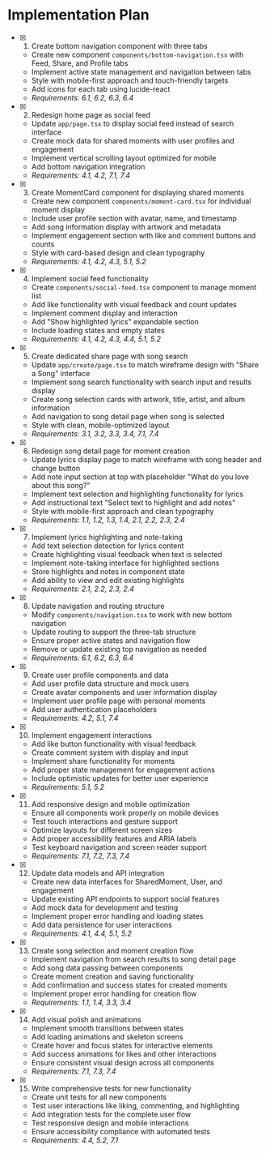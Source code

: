 # Implementation Plan

- [x] 1. Create bottom navigation component with three tabs
  - Create new component `components/bottom-navigation.tsx` with Feed, Share, and Profile tabs
  - Implement active state management and navigation between tabs
  - Style with mobile-first approach and touch-friendly targets
  - Add icons for each tab using lucide-react
  - _Requirements: 6.1, 6.2, 6.3, 6.4_

- [x] 2. Redesign home page as social feed
  - Update `app/page.tsx` to display social feed instead of search interface
  - Create mock data for shared moments with user profiles and engagement
  - Implement vertical scrolling layout optimized for mobile
  - Add bottom navigation integration
  - _Requirements: 4.1, 4.2, 7.1, 7.4_

- [x] 3. Create MomentCard component for displaying shared moments
  - Create new component `components/moment-card.tsx` for individual moment display
  - Include user profile section with avatar, name, and timestamp
  - Add song information display with artwork and metadata
  - Implement engagement section with like and comment buttons and counts
  - Style with card-based design and clean typography
  - _Requirements: 4.1, 4.2, 4.3, 5.1, 5.2_

- [x] 4. Implement social feed functionality
  - Create `components/social-feed.tsx` component to manage moment list
  - Add like functionality with visual feedback and count updates
  - Implement comment display and interaction
  - Add "Show highlighted lyrics" expandable section
  - Include loading states and empty states
  - _Requirements: 4.1, 4.2, 4.3, 4.4, 5.1, 5.2_

- [x] 5. Create dedicated share page with song search
  - Update `app/create/page.tsx` to match wireframe design with "Share a Song" interface
  - Implement song search functionality with search input and results display
  - Create song selection cards with artwork, title, artist, and album information
  - Add navigation to song detail page when song is selected
  - Style with clean, mobile-optimized layout
  - _Requirements: 3.1, 3.2, 3.3, 3.4, 7.1, 7.4_

- [x] 6. Redesign song detail page for moment creation
  - Update lyrics display page to match wireframe with song header and change button
  - Add note input section at top with placeholder "What do you love about this song?"
  - Implement text selection and highlighting functionality for lyrics
  - Add instructional text "Select text to highlight and add notes"
  - Style with mobile-first approach and clean typography
  - _Requirements: 1.1, 1.2, 1.3, 1.4, 2.1, 2.2, 2.3, 2.4_

- [x] 7. Implement lyrics highlighting and note-taking
  - Add text selection detection for lyrics content
  - Create highlighting visual feedback when text is selected
  - Implement note-taking interface for highlighted sections
  - Store highlights and notes in component state
  - Add ability to view and edit existing highlights
  - _Requirements: 2.1, 2.2, 2.3, 2.4_

- [x] 8. Update navigation and routing structure
  - Modify `components/navigation.tsx` to work with new bottom navigation
  - Update routing to support the three-tab structure
  - Ensure proper active states and navigation flow
  - Remove or update existing top navigation as needed
  - _Requirements: 6.1, 6.2, 6.3, 6.4_

- [x] 9. Create user profile components and data
  - Add user profile data structure and mock users
  - Create avatar components and user information display
  - Implement user profile page with personal moments
  - Add user authentication placeholders
  - _Requirements: 4.2, 5.1, 7.4_

- [x] 10. Implement engagement interactions
  - Add like button functionality with visual feedback
  - Create comment system with display and input
  - Implement share functionality for moments
  - Add proper state management for engagement actions
  - Include optimistic updates for better user experience
  - _Requirements: 5.1, 5.2_

- [x] 11. Add responsive design and mobile optimization
  - Ensure all components work properly on mobile devices
  - Test touch interactions and gesture support
  - Optimize layouts for different screen sizes
  - Add proper accessibility features and ARIA labels
  - Test keyboard navigation and screen reader support
  - _Requirements: 7.1, 7.2, 7.3, 7.4_

- [x] 12. Update data models and API integration
  - Create new data interfaces for SharedMoment, User, and engagement
  - Update existing API endpoints to support social features
  - Add mock data for development and testing
  - Implement proper error handling and loading states
  - Add data persistence for user interactions
  - _Requirements: 4.1, 4.4, 5.1, 5.2_

- [x] 13. Create song selection and moment creation flow
  - Implement navigation from search results to song detail page
  - Add song data passing between components
  - Create moment creation and saving functionality
  - Add confirmation and success states for created moments
  - Implement proper error handling for creation flow
  - _Requirements: 1.1, 1.4, 3.3, 3.4_

- [x] 14. Add visual polish and animations
  - Implement smooth transitions between states
  - Add loading animations and skeleton screens
  - Create hover and focus states for interactive elements
  - Add success animations for likes and other interactions
  - Ensure consistent visual design across all components
  - _Requirements: 7.1, 7.3, 7.4_

- [x] 15. Write comprehensive tests for new functionality
  - Create unit tests for all new components
  - Test user interactions like liking, commenting, and highlighting
  - Add integration tests for the complete user flow
  - Test responsive design and mobile interactions
  - Ensure accessibility compliance with automated tests
  - _Requirements: 4.4, 5.2, 7.1_